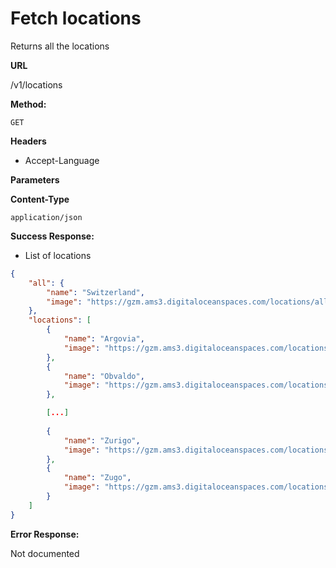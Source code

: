 # Fetch locations

Returns all the locations

**URL**

  /v1/locations

**Method:**
  
  `GET`

**Headers**

- Accept-Language

**Parameters**

**Content-Type**

  `application/json`

**Success Response:**
  
- List of locations

```json
{
    "all": {
        "name": "Switzerland",
        "image": "https://gzm.ams3.digitaloceanspaces.com/locations/all.png"
    },
    "locations": [
        {
            "name": "Argovia",
            "image": "https://gzm.ams3.digitaloceanspaces.com/locations/aargau.png"
        },
        {
            "name": "Obvaldo",
            "image": "https://gzm.ams3.digitaloceanspaces.com/locations/obwalden.png"
        },

        [...]
        
        {
            "name": "Zurigo",
            "image": "https://gzm.ams3.digitaloceanspaces.com/locations/zuerich.png"
        },
        {
            "name": "Zugo",
            "image": "https://gzm.ams3.digitaloceanspaces.com/locations/zug.png"
        }
    ]
}
```
 
**Error Response:**

Not documented
